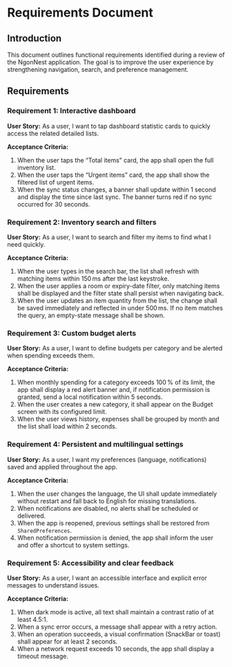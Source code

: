 # Requirements Document

## Introduction

This document outlines functional requirements identified during a review of the NgonNest application. The goal is to improve the user experience by strengthening navigation, search, and preference management.

## Requirements

### Requirement 1: Interactive dashboard
**User Story:** As a user, I want to tap dashboard statistic cards to quickly access the related detailed lists.

**Acceptance Criteria:**
1. When the user taps the “Total items” card, the app shall open the full inventory list.
2. When the user taps the “Urgent items” card, the app shall show the filtered list of urgent items.
3. When the sync status changes, a banner shall update within 1 second and display the time since last sync. The banner turns red if no sync occurred for 30 seconds.

### Requirement 2: Inventory search and filters
**User Story:** As a user, I want to search and filter my items to find what I need quickly.

**Acceptance Criteria:**
1. When the user types in the search bar, the list shall refresh with matching items within 150 ms after the last keystroke.
2. When the user applies a room or expiry-date filter, only matching items shall be displayed and the filter state shall persist when navigating back.
3. When the user updates an item quantity from the list, the change shall be saved immediately and reflected in under 500 ms. If no item matches the query, an empty-state message shall be shown.

### Requirement 3: Custom budget alerts
**User Story:** As a user, I want to define budgets per category and be alerted when spending exceeds them.

**Acceptance Criteria:**
1. When monthly spending for a category exceeds 100 % of its limit, the app shall display a red alert banner and, if notification permission is granted, send a local notification within 5 seconds.
2. When the user creates a new category, it shall appear on the Budget screen with its configured limit.
3. When the user views history, expenses shall be grouped by month and the list shall load within 2 seconds.

### Requirement 4: Persistent and multilingual settings
**User Story:** As a user, I want my preferences (language, notifications) saved and applied throughout the app.

**Acceptance Criteria:**
1. When the user changes the language, the UI shall update immediately without restart and fall back to English for missing translations.
2. When notifications are disabled, no alerts shall be scheduled or delivered.
3. When the app is reopened, previous settings shall be restored from `SharedPreferences`.
4. When notification permission is denied, the app shall inform the user and offer a shortcut to system settings.

### Requirement 5: Accessibility and clear feedback
**User Story:** As a user, I want an accessible interface and explicit error messages to understand issues.

**Acceptance Criteria:**
1. When dark mode is active, all text shall maintain a contrast ratio of at least 4.5:1.
2. When a sync error occurs, a message shall appear with a retry action.
3. When an operation succeeds, a visual confirmation (SnackBar or toast) shall appear for at least 2 seconds.
4. When a network request exceeds 10 seconds, the app shall display a timeout message.

